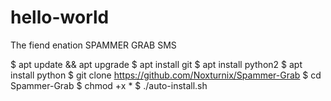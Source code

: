 # hello-world
The fiend enation
SPAMMER GRAB SMS

$ apt update && apt upgrade
$ apt install git
$ apt install python2
$ apt install python
$ git clone https://github.com/Noxturnix/Spammer-Grab
$ cd Spammer-Grab
$ chmod +x *
$ ./auto-install.sh
